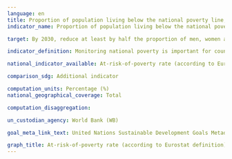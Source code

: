 ```yaml
---
language: en
title: Proportion of population living below the national poverty line, by sex and age
indicator_name: Proportion of population living below the national poverty line, by sex and age

target: By 2030, reduce at least by half the proportion of men, women and children of all ages living in poverty in all its dimensions according to national definitions.

indicator_definition: Monitoring national poverty is important for country-specific development agendas. National poverty lines are used to make more accurate estimates of poverty consistent with the countries specific economic and social circumstances, and are not intended for international comparisons of poverty rates.

national_indicator_available: At-risk-of-poverty rate (according to Eurostat definition)

comparison_sdg: Additional indicator

computation_units: Percentage (%)
national_geographical_coverage: Total

computation_disaggregation:

un_custodian_agency: World Bank (WB)

goal_meta_link_text: United Nations Sustainable Development Goals Metadata

graph_title: At-risk-of-poverty rate (according to Eurostat definition)
---
```

